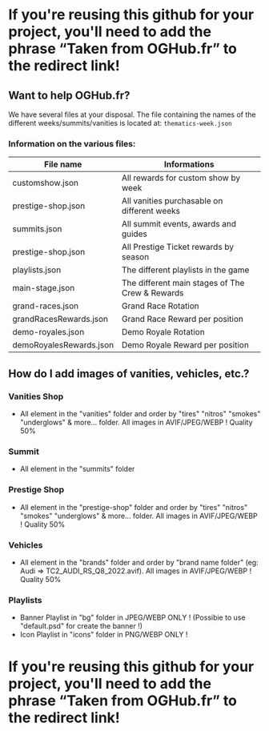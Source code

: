 # If you're reusing this github for your project, you'll need to add the phrase “Taken from OGHub.fr” to the redirect link!

## Want to help OGHub.fr?

We have several files at your disposal. The file containing the names of the different weeks/summits/vanities is located at: ``thematics-week.json``

### Information on the various files:
|File name|Informations  |
|--|--|
| customshow.json | All rewards for custom show by week |
| prestige-shop.json | All vanities purchasable on different weeks |
| summits.json | All summit events, awards and guides |
| prestige-shop.json | All Prestige Ticket rewards by season |
| playlists.json | The different playlists in the game |
| main-stage.json | The different main stages of The Crew & Rewards |
| grand-races.json | Grand Race Rotation |
| grandRacesRewards.json | Grand Race Reward per position |
| demo-royales.json | Demo Royale Rotation |
| demoRoyalesRewards.json | Demo Royale Reward per position |

## How do I add images of vanities, vehicles, etc.?
### Vanities Shop
- All element in the "vanities" folder and order by "tires" "nitros" "smokes" "underglows" & more... folder. All images in AVIF/JPEG/WEBP ! Quality 50%

### Summit
- All element in the "summits" folder

### Prestige Shop
- All element in the "prestige-shop" folder and order by "tires" "nitros" "smokes" "underglows" & more... folder. All images in AVIF/JPEG/WEBP ! Quality 50%

### Vehicles
- All element in the "brands" folder and order by "brand name folder" (eg: Audi => TC2_AUDI_RS_Q8_2022.avif). All images in AVIF/JPEG/WEBP ! Quality 50%

### Playlists
- Banner Playlist in "bg" folder in JPEG/WEBP ONLY ! (Possibie to use "default.psd" for create the banner !)
- Icon Playlist in "icons" folder in PNG/WEBP ONLY !

# If you're reusing this github for your project, you'll need to add the phrase “Taken from OGHub.fr” to the redirect link!
